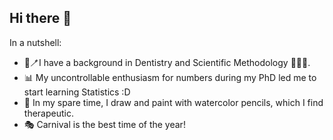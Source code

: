 ## Hi there 👋

In a nutshell: 
- 🦷🪥I have a background in Dentistry and Scientific Methodology 👩‍🔬📑. 
- 📊 My uncontrollable enthusiasm for numbers during my PhD led me to start learning Statistics :D
- 🎨 In my spare time, I draw and paint with watercolor pencils, which I find therapeutic.
- 🎭 Carnival is the best time of the year!


